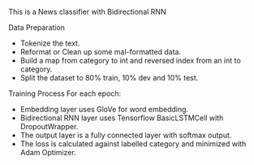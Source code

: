 This is a News classifier with Bidirectional RNN 

Data Preparation
  * Tokenize the text.
  * Reformat or Clean up some mal-formatted data.
  * Build a map from category to int and reversed index from an int to category.
  * Split the dataset to 80% train, 10% dev and 10% test.
  
Training Process
For each epoch:
  * Embedding layer uses GloVe for word embedding.
  * Bidirectional RNN layer uses Tensorflow BasicLSTMCell with DropoutWrapper.
  * The output layer is a fully connected layer with softmax output.
  * The loss is calculated against labelled category and minimized with Adam Optimizer.


